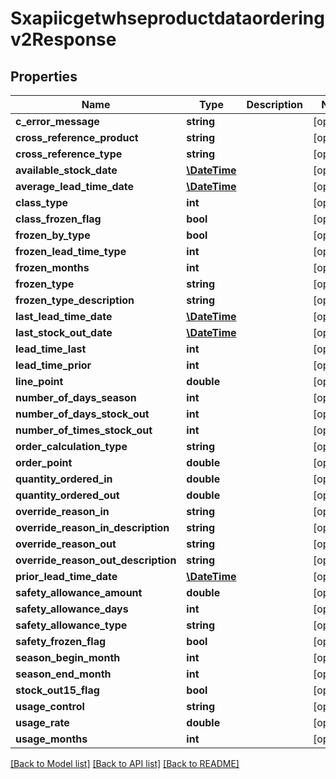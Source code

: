 # Sxapiicgetwhseproductdataorderingv2Response

## Properties
Name | Type | Description | Notes
------------ | ------------- | ------------- | -------------
**c_error_message** | **string** |  | [optional] 
**cross_reference_product** | **string** |  | [optional] 
**cross_reference_type** | **string** |  | [optional] 
**available_stock_date** | [**\DateTime**](\DateTime.md) |  | [optional] 
**average_lead_time_date** | [**\DateTime**](\DateTime.md) |  | [optional] 
**class_type** | **int** |  | [optional] 
**class_frozen_flag** | **bool** |  | [optional] 
**frozen_by_type** | **bool** |  | [optional] 
**frozen_lead_time_type** | **int** |  | [optional] 
**frozen_months** | **int** |  | [optional] 
**frozen_type** | **string** |  | [optional] 
**frozen_type_description** | **string** |  | [optional] 
**last_lead_time_date** | [**\DateTime**](\DateTime.md) |  | [optional] 
**last_stock_out_date** | [**\DateTime**](\DateTime.md) |  | [optional] 
**lead_time_last** | **int** |  | [optional] 
**lead_time_prior** | **int** |  | [optional] 
**line_point** | **double** |  | [optional] 
**number_of_days_season** | **int** |  | [optional] 
**number_of_days_stock_out** | **int** |  | [optional] 
**number_of_times_stock_out** | **int** |  | [optional] 
**order_calculation_type** | **string** |  | [optional] 
**order_point** | **double** |  | [optional] 
**quantity_ordered_in** | **double** |  | [optional] 
**quantity_ordered_out** | **double** |  | [optional] 
**override_reason_in** | **string** |  | [optional] 
**override_reason_in_description** | **string** |  | [optional] 
**override_reason_out** | **string** |  | [optional] 
**override_reason_out_description** | **string** |  | [optional] 
**prior_lead_time_date** | [**\DateTime**](\DateTime.md) |  | [optional] 
**safety_allowance_amount** | **double** |  | [optional] 
**safety_allowance_days** | **int** |  | [optional] 
**safety_allowance_type** | **string** |  | [optional] 
**safety_frozen_flag** | **bool** |  | [optional] 
**season_begin_month** | **int** |  | [optional] 
**season_end_month** | **int** |  | [optional] 
**stock_out15_flag** | **bool** |  | [optional] 
**usage_control** | **string** |  | [optional] 
**usage_rate** | **double** |  | [optional] 
**usage_months** | **int** |  | [optional] 

[[Back to Model list]](../README.md#documentation-for-models) [[Back to API list]](../README.md#documentation-for-api-endpoints) [[Back to README]](../README.md)


